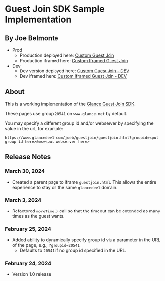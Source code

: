 # Guest Join SDK Sample Implementation

## By Joe Belmonte

- Prod
  - Production deployed here: [Custom Guest Join](https://www.glancedev1.com/joeb/guestjoin/guestjoin.html)
  - Production iframed here: [Custom Iframed Guest Join](https://www.glancedev1.com/joeb/guestjoin/guestjoinparent.html)
- Dev
  - Dev version deployed here: [Custom Guest Join - DEV](https://www.glancedev1.com/joeb/dev/guestjoin/guestjoin.html)
  - Dev iframed here: [Custom Iframed Guest Join - DEV](https://www.glancedev1.com/joeb/dev/guestjoin/guestjoinparent.html)

## About

This is a working implementation of the [Glance Guest Join SDK](https://help.glance.net/glance-cobrowse/glance-cobrowse-customizing/guest_join_sdk/).

These pages use group `20541` on `www.glance.net` by default.

You may specify a different group id and/or webserver by specifying the value in the url, for example:

```
https://www.glancedev1.com/joeb/guestjoin/guestjoin.html?groupid=<put group id here>&ws=<put webserver here>
```

## Release Notes

### March 30, 2024

- Created a parent page to iframe `guestjoin.html`. This allows the entire experience to stay on the same `glancedev1` domain.

### March 3, 2024

- Refactored `moreTime()` call so that the timeout can be extended as many times as the guest wants.

### February 25, 2024

- Added ability to dynamically specify group id via a parameter in the URL of the page, e.g., `?groupid=20541`
  - Defaults to `20541` if no group id specified in the URL.

### February 24, 2024

- Version 1.0 release
